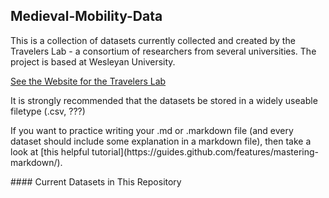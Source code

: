 ## Medieval-Mobility-Data
<p>
This is a collection of datasets currently collected and created by the Travelers Lab - a consortium of researchers from several universities.  The project is based at Wesleyan University.
<p>
<a href="http://travelerslab.research.wesleyan.edu/" >See the Website for the Travelers Lab</a>
<p> <p>
It is strongly recommended that the datasets be stored in a widely useable filetype (.csv, ???)
<p> 
If you want to practice writing your .md or .markdown file (and every dataset should include some explanation in a markdown file), then take a look at [this helpful tutorial](https://guides.github.com/features/mastering-markdown/).
<p> <p>  
#### Current Datasets in This Repository
<p>
